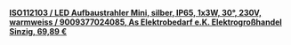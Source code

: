 [**ISO112103 / LED Aufbaustrahler Mini, silber, IP65, 1x3W, 30°, 230V, warmweiss / 9009377024085, As Elektrobedarf e.K. Elektrogroßhandel Sinzig, 69,89 €**](https://as-elektrobedarf.de/ISO112103-/-LED-Aufbaustrahler-Mini-silber-IP65-1x3W-30-230V-warmweiss-/-9009377024085)